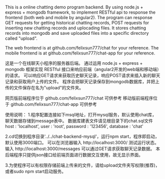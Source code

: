This is a online chatting demo program backend.
By using node.js + express + mongodb framework, to implement RESTful api to response the frontend (both web and mobile by angular2).
The program can response GET requests for getting historical chatting records, POST requests for inserting new chatting records and uplocading files.
It stores chatting records into mongodb and save uploaded files into a specific directory called "upload".

The web frontend is at 			github.com/felixsun777/chat 		for your reference.
The mobile frontend  is at 		github.com/felixsun777/chat-app 	for your reference.


这是一个在线聊天小程序的服务器后端。
通过运用 node.js + express + mongodb 框架实现 RESTful 接口来响应前端（angular2开发的web端和移动端）的请求。
可以响应GET请求来获取历史聊天记录，响应POST请求来插入新的聊天记录和获取用户上传的文件。
程序会把聊天记录保存到mongodb数据库，并把上传的文件保存在名为"upload"的文件夹。

网页版前端程序位于 	github.com/felixsun777/chat 		可供参考
移动版前端程序位于 	github.com/felixsun777/chat-app 	可供参考

使用说明：
1.程序配置连接如下msql地址，打开mysql服务，默认使用chat库，聊天数据存储到message表中。
数据库建表文件请见根目录下的chat.sql文件
host     : 'localhost',
user     : 'root',
password : '123456',
database : 'chat'

2.cd切换到程序目录'../../chat-backend-mysql'，运行npm start，程序即启动，默认使用3000端口。
可以在浏览器输入 http://localhost:3000/ 测试运行状态。
输入 http://localhost:3000/messages 可以通过GET请求获取聊天记录数据。
本后端程序只提供json接口给前端页面进行数据交互使用，故无显示界面。

3.为使程序可以有权限存储前端上传来的文件，请给upload文件夹写权限(推荐)，或者sudo npm start启动服务。